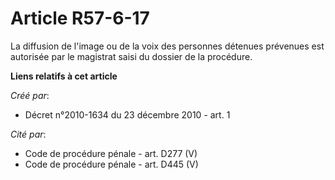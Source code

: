 # Article R57-6-17

La diffusion de l'image ou de la voix des personnes détenues prévenues est autorisée par le magistrat saisi du dossier de la
procédure.

**Liens relatifs à cet article**

_Créé par_:

  - Décret n°2010-1634 du 23 décembre 2010 - art. 1

_Cité par_:

  - Code de procédure pénale - art. D277 (V)
  - Code de procédure pénale - art. D445 (V)
